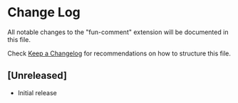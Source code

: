 # Change Log

All notable changes to the "fun-comment" extension will be documented in this file.

Check [Keep a Changelog](http://keepachangelog.com/) for recommendations on how to structure this file.

## [Unreleased]

- Initial release